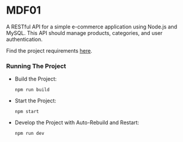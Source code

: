 # MDF01
A RESTful API for a simple e-commerce application using Node.js and MySQL. This API should manage products, categories, and user authentication.

Find the project requirements [here](https://www.notion.so/Assignment-for-Hiring-the-Freelance-Intern-NodeJS-8e8e5fe5d8f847f8aeb2f9893cefb3a9).

### Running The Project

- Build the Project:

  ```
  npm run build
  ```

- Start the Project:

  ```
  npm start
  ```

- Develop the Project with Auto-Rebuild and Restart:

  ```
  npm run dev
  ```
